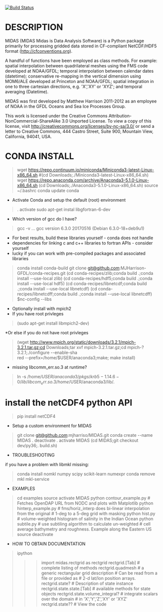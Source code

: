 [![Build Status](https://travis-ci.org/mjharriso/MIDAS.svg?branch=master)](https://travis-ci.org/mjharriso/MIDAS)

# DESCRIPTION


 MIDAS (MIDAS Midas is Data Analysis Software)
 is a Python package primarily for processing
 gridded data stored in CF-compliant NetCDF/HDF5 format
 (http://cfconventions.org).

 A handful of functions have been employed as class methods.
 For example: spatial interpolation between quadrilateral meshes using
 the FMS code developed at NOAA/GFDL; temporal interpolation between calendar
 dates (datetime); conservative re-mapping in the vertical dimension using
 MOM6/ALE developed at Princeton and NOAA/GFDL; spatial
 integration in one to three cartesian directions, e.g. 'X','XY' or 'XYZ';
 and temporal averaging (Datetime).


 MIDAS was first developed by Matthew Harrison 2011-2012 as an employee of NOAA in the
 GFDL Oceans and Sea Ice Processes Group.

 This work is licensed under the Creative Commons
 Attribution-NonCommercial-ShareAlike 3.0 Unported License.
 To view a copy of this license, visit
 http://creativecommons.org/licenses/by-nc-sa/3.0/
 or send a letter to Creative Commons, 444 Castro Street,
 Suite 900, Mountain View, California, 94041, USA.



# CONDA INSTALL

> wget https://repo.continuum.io/miniconda/Miniconda3-latest-Linux-x86_64.sh
> #(cd Downloads;./Miniconda3-latest-Linux-x86_64.sh)
> wget https://repo.anaconda.com/archive/Anaconda3-5.1.0-Linux-x86_64.sh
> (cd Downloads;./Anaconda3-5.1.0-Linux-x86_64.sh)
> source ~/.bashrc
> conda update conda

* Activate Conda and setup the default (root) environment

> . activate
> sudo apt-get instal libgfortran-6-dev
* Which version of gcc do I have? 
> gcc -v
...
gcc version 6.3.0 20170516 (Debian 6.3.0-18+deb9u1)


* For best results, build these libraries yourself - conda does not handle
* dependencies for linking c and c++ libraries to fortran APIs - consider yourself
* lucky if you can work with pre-compiled packages and associated libraries

> conda install conda-build
> git clone git@github.com:MJHarrison-GFDL/conda-recipes.git
> (cd conda-recipes/zlib;conda build .;conda install --use-local zlib)
> (cd conda-recipes/hdf5;conda build .;conda install --use-local hdf5)
> (cd conda-recipes/libnetcdf;conda build .;conda install --use-local libnetcdf)
>(cd conda-recipes/libnetcdff;conda build .;conda install --use-local libnetcdff)
> $nc-config --libs


* Optionally install with mpich2
* If you have root privleges


> (sudo apt-get install libmpich2-dev)

*Or else if you do not have root privleges

> (wget http://www.mpich.org/static/downloads/3.2.1/mpich-3.2.1.tar.gz;cd Downloads;tar xvf mpich-3.2.1.tar.gz;cd mpich-?3.2.1;./configure --enable-sha\
red --prefix=/home/$USER/anaconda3;make; make install)


* missing libcomm_err.so.3 at runtime?

> ln -s /home/$USER/anaconda3/pkgs/krb5-1.14.6-0/lib/libcom_err.so.3 /home/$USER/anaconda3/lib/.

# install the netCDF4 python API

> pip install netCDF4

* Setup a custom environment for MIDAS

> git clone git@github.com:mjharriso/MIDAS.git
> conda create --name MIDAS
> . deactivate
> . activate MIDAS
> (cd MIDAS;git checkout dev/py36;. build.sh)



* TROUBLESHOOTING

if you have a problem with libmkl missing:

> conda install nomkl numpy scipy scikit-learn numexpr
> conda remove mkl mkl-service



* EXAMPLES


> cd examples
> source activate MIDAS
> python contour_example.py # Fetches OpenDAP URL from NODC and plots with Matplotlib
> python hinterp_example.py # fms/horiz_interp does bi-linear interpolation from the original
>	                          # 1-deg to a 5-deg grid with masking
> python hist.py            # volume-weighted histogram of salinity in the Indian Ocean
> python subtile.py         # use subtiling algorithm to calculate un-weighted
> 		       		  # cell average bathymetry and roughness. Example along the Eastern US
> source deactivate


* HOW TO OBTAIN DOCUMENTATION

> ipython
>>> import midas.rectgrid as rectgrid
>>> rectgrid.[Tab]   # complete listing of methods
>>> rectgrid.quadmesh       # a generic rectangular grid description
>				    # Can be read from a file or provided as
>				    # 2-d lat/lon position arrays.
 >>> rectgrid.state?  # Description of state instance
>>> rectgrid.state.state.[Tab] # available methods for state objects
>>> rectgrid.state.volume_integral?  # integrate scalars over the domain
>				     # in 'X','Y','Z','XY' or 'XYZ'
>>> rectgrid.state?? # View the code
